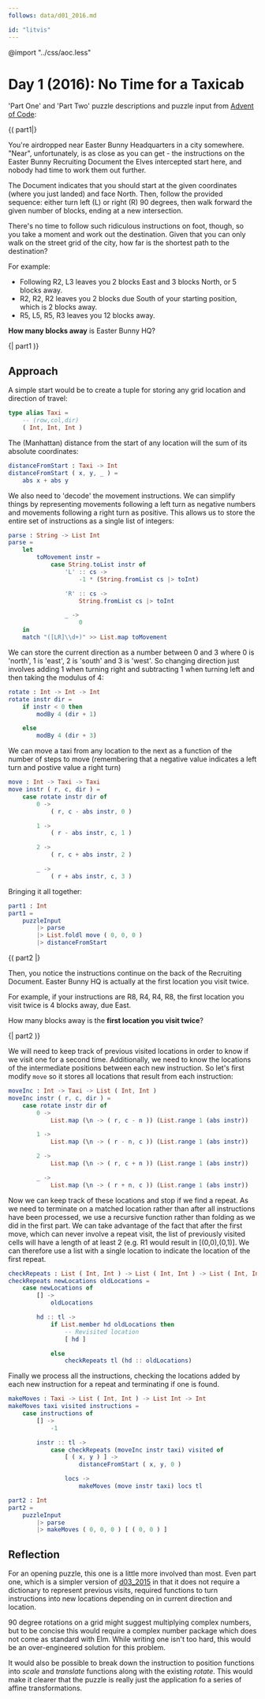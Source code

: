 ```yaml
---
follows: data/d01_2016.md

id: "litvis"
---
```


@import "../css/aoc.less"

# Day 1 (2016): No Time for a Taxicab

'Part One' and 'Part Two' puzzle descriptions and puzzle input from [Advent of Code](https://adventofcode.com/2016/day/1):

{( part1|}

You're airdropped near Easter Bunny Headquarters in a city somewhere. "Near", unfortunately, is as close as you can get - the instructions on the Easter Bunny Recruiting Document the Elves intercepted start here, and nobody had time to work them out further.

The Document indicates that you should start at the given coordinates (where you just landed) and face North. Then, follow the provided sequence: either turn left (L) or right (R) 90 degrees, then walk forward the given number of blocks, ending at a new intersection.

There's no time to follow such ridiculous instructions on foot, though, so you take a moment and work out the destination. Given that you can only walk on the street grid of the city, how far is the shortest path to the destination?

For example:

- Following R2, L3 leaves you 2 blocks East and 3 blocks North, or 5 blocks away.
- R2, R2, R2 leaves you 2 blocks due South of your starting position, which is 2 blocks away.
- R5, L5, R5, R3 leaves you 12 blocks away.

**How many blocks away** is Easter Bunny HQ?

{| part1 )}

## Approach

A simple start would be to create a tuple for storing any grid location and direction of travel:

```elm {l}
type alias Taxi =
    -- (row,col,dir)
    ( Int, Int, Int )
```

The (Manhattan) distance from the start of any location will the sum of its absolute coordinates:

```elm {l}
distanceFromStart : Taxi -> Int
distanceFromStart ( x, y, _ ) =
    abs x + abs y
```

We also need to 'decode' the movement instructions. We can simplify things by representing movements following a left turn as negative numbers and movements following a right turn as positive. This allows us to store the entire set of instructions as a single list of integers:

```elm {l}
parse : String -> List Int
parse =
    let
        toMovement instr =
            case String.toList instr of
                'L' :: cs ->
                    -1 * (String.fromList cs |> toInt)

                'R' :: cs ->
                    String.fromList cs |> toInt

                _ ->
                    0
    in
    match "([LR]\\d+)" >> List.map toMovement
```

We can store the current direction as a number between 0 and 3 where 0 is 'north', 1 is 'east', 2 is 'south' and 3 is 'west'. So changing direction just involves adding 1 when turning right and subtracting 1 when turning left and then taking the modulus of 4:

```elm {l}
rotate : Int -> Int -> Int
rotate instr dir =
    if instr < 0 then
        modBy 4 (dir + 1)

    else
        modBy 4 (dir + 3)
```

We can move a taxi from any location to the next as a function of the number of steps to move (remembering that a negative value indicates a left turn and postive value a right turn)

```elm {l}
move : Int -> Taxi -> Taxi
move instr ( r, c, dir ) =
    case rotate instr dir of
        0 ->
            ( r, c - abs instr, 0 )

        1 ->
            ( r - abs instr, c, 1 )

        2 ->
            ( r, c + abs instr, 2 )

        _ ->
            ( r + abs instr, c, 3 )
```

Bringing it all together:

```elm {l r}
part1 : Int
part1 =
    puzzleInput
        |> parse
        |> List.foldl move ( 0, 0, 0 )
        |> distanceFromStart
```

{( part2 |}

Then, you notice the instructions continue on the back of the Recruiting Document. Easter Bunny HQ is actually at the first location you visit twice.

For example, if your instructions are R8, R4, R4, R8, the first location you visit twice is 4 blocks away, due East.

How many blocks away is the **first location you visit twice**?

{| part2 )}

We will need to keep track of previous visited locations in order to know if we visit one for a second time. Additionally, we need to know the locations of the intermediate positions between each new instruction. So let's first modify `move` so it stores all locations that result from each instruction:

```elm {l}
moveInc : Int -> Taxi -> List ( Int, Int )
moveInc instr ( r, c, dir ) =
    case rotate instr dir of
        0 ->
            List.map (\n -> ( r, c - n )) (List.range 1 (abs instr))

        1 ->
            List.map (\n -> ( r - n, c )) (List.range 1 (abs instr))

        2 ->
            List.map (\n -> ( r, c + n )) (List.range 1 (abs instr))

        _ ->
            List.map (\n -> ( r + n, c )) (List.range 1 (abs instr))
```

Now we can keep track of these locations and stop if we find a repeat. As we need to terminate on a matched location rather than after all instructions have been processed, we use a recursive function rather than folding as we did in the first part. We can take advantage of the fact that after the first move, which can never involve a repeat visit, the list of previously visited cells will have a length of at least 2 (e.g. R1 would result in [(0,0),(0,1)]. We can therefore use a list with a single location to indicate the location of the first repeat.

```elm {l}
checkRepeats : List ( Int, Int ) -> List ( Int, Int ) -> List ( Int, Int )
checkRepeats newLocations oldLocations =
    case newLocations of
        [] ->
            oldLocations

        hd :: tl ->
            if List.member hd oldLocations then
                -- Revisited location
                [ hd ]

            else
                checkRepeats tl (hd :: oldLocations)
```

Finally we process all the instructions, checking the locations added by each new instruction for a repeat and terminating if one is found.

```elm {l}
makeMoves : Taxi -> List ( Int, Int ) -> List Int -> Int
makeMoves taxi visited instructions =
    case instructions of
        [] ->
            -1

        instr :: tl ->
            case checkRepeats (moveInc instr taxi) visited of
                [ ( x, y ) ] ->
                    distanceFromStart ( x, y, 0 )

                locs ->
                    makeMoves (move instr taxi) locs tl
```

```elm {l r}
part2 : Int
part2 =
    puzzleInput
        |> parse
        |> makeMoves ( 0, 0, 0 ) [ ( 0, 0 ) ]
```

## Reflection

For an opening puzzle, this one is a little more involved than most. Even part one, which is a simpler version of [d03_2015](d03_2015.md) in that it does not require a dictionary to represent previous visits, required functions to turn instructions into new locations depending on in current direction and location.

90 degree rotations on a grid might suggest multiplying complex numbers, but to be concise this would require a complex number package which does not come as standard with Elm. While writing one isn't too hard, this would be an over-engineered solution for this problem.

It would also be possible to break down the instruction to position functions into _scale_ and _translate_ functions along with the existing _rotate_. This would make it clearer that the puzzle is really just the application fo a series of affine transformations.
